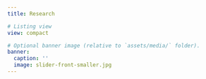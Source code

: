 ```yaml
---
title: Research

# Listing view
view: compact

# Optional banner image (relative to `assets/media/` folder).
banner:
  caption: ''
  image: slider-front-smaller.jpg
---
```

